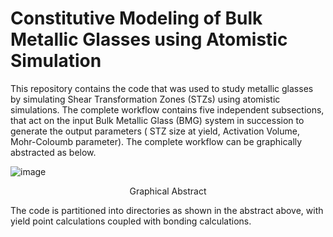 # Constitutive Modeling of Bulk Metallic Glasses using Atomistic Simulation
This repository contains the code that was used to study metallic glasses by simulating Shear Transformation Zones (STZs) using atomistic simulations. The complete workflow contains five independent subsections, that act on the input Bulk Metallic Glass (BMG) system in succession to generate the output parameters ( STZ size at yield, Activation Volume, Mohr-Coloumb parameter). The complete workflow can be graphically abstracted as below.

![image](https://github.com/ktksrv/Metallic_Glass/assets/69420577/f98a834e-65d6-4759-964b-80020b66fe0b)

<p align="center">Graphical Abstract</p>

The code is partitioned into directories as shown in the abstract above, with yield point calculations coupled with bonding calculations.
